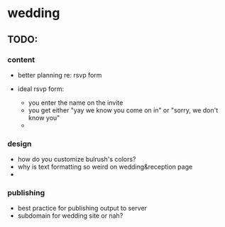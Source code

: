 # wedding

## TODO:

### content
- better planning re: rsvp form

- ideal rsvp form:
    * you enter the name on the invite
    * you get either "yay we know you come on in" or "sorry, we don't know you"
    * 

### design
- how do you customize bulrush's colors?
- why is text formatting so weird on wedding&reception page
- 

### publishing
- best practice for publishing output to server
- subdomain for wedding site or nah?
